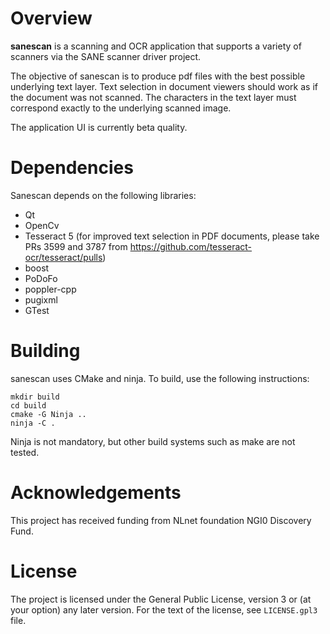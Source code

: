 Overview
========

**sanescan** is a scanning and OCR application that supports a variety of scanners via the SANE
scanner driver project.

The objective of sanescan is to produce pdf files with the best possible underlying text layer.
Text selection in document viewers should work as if the document was not scanned. The characters
in the text layer must correspond exactly to the underlying scanned image.

The application UI is currently beta quality.

Dependencies
============

Sanescan depends on the following libraries:

 - Qt
 - OpenCv
 - Tesseract 5 (for improved text selection in PDF documents, please take PRs 3599 and 3787
   from https://github.com/tesseract-ocr/tesseract/pulls)
 - boost
 - PoDoFo
 - poppler-cpp
 - pugixml
 - GTest

Building
========

sanescan uses CMake and ninja. To build, use the following instructions:

    mkdir build
    cd build
    cmake -G Ninja ..
    ninja -C .
    
Ninja is not mandatory, but other build systems such as make are not tested.

Acknowledgements
================

This project has received funding from NLnet foundation NGI0 Discovery Fund.

License
=======

The project is licensed under the General Public License, version 3 or (at your option) any later 
version. For the text of the license, see `LICENSE.gpl3` file.
